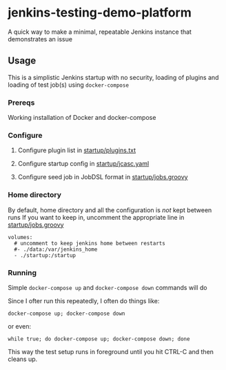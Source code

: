 # jenkins-testing-demo-platform
A quick way to make a minimal, repeatable Jenkins instance that demonstrates an issue


## Usage

This is a simplistic Jenkins startup with no security, loading of plugins and loading of test job(s)
using `docker-compose`


### Prereqs

Working installation of Docker and docker-compose


### Configure

1. Configure plugin list in [startup/plugins.txt](./startup/plugins.txt)

2. Configure startup config in [startup/jcasc.yaml](./startup/jcasc.yaml)

3. Configure seed job in JobDSL format in  [startup/jobs.groovy](./startup/jobs.groovy)


### Home directory

By default, home directory and all the configuration is *_not_* kept between 
runs
If you want to keep in, uncomment the appropriate line in [startup/jobs.groovy](./startup/jobs.groovy)

    volumes:
      # uncomment to keep jenkins home between restarts
      #- ./data:/var/jenkins_home
      - ./startup:/startup

### Running

Simple `docker-compose up` and `docker-compose down` commands will do

Since I ofter run this repeatedly, I often do things like:

    docker-compose up; docker-compose down

or even:

    while true; do docker-compose up; docker-compose down; done

This way the test setup runs in foreground  until you hit CTRL-C and then 
cleans up.
